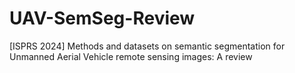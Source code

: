 # UAV-SemSeg-Review
[ISPRS 2024] Methods and datasets on semantic segmentation for Unmanned Aerial Vehicle remote sensing images: A review
